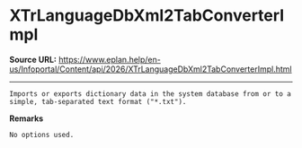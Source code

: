 # XTrLanguageDbXml2TabConverterImpl

**Source URL:** https://www.eplan.help/en-us/Infoportal/Content/api/2026/XTrLanguageDbXml2TabConverterImpl.html

---

```
Imports or exports dictionary data in the system database from or to a simple, tab-separated text format ("*.txt").
```

  

**Remarks**

```
No options used.
```